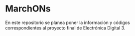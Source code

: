 # MarchONs
En este repositorio se planea poner la información y códigos correspondientes al proyecto final de Electrónica Digital 3.
